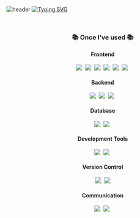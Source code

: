 ![header](https://capsule-render.vercel.app/api?color=gradient)
[![Typing SVG](https://readme-typing-svg.demolab.com?font=Alkatra&weight=600&size=30&duration=1&pause=1&center=true&color=CFB9F7&multiline=true&repeat=false&random=false&width=435&lines=Welcome+to+Seula's+GitHub!👋)](https://git.io/typing-svg)


<div align="center">
</div>
<br/>
<h3 align="center">📚 Once I've used 📚</h3>
<h4 align="center">Frontend</h4>
<p align="center">
    <img src="https://img.shields.io/badge/HTML-E34F26?style=flat-square&logo=HTML5&logoColor=white"/>&nbsp 
    <img src="https://img.shields.io/badge/CSS-1572B6?style=flat-square&logo=css3&logoColor=white"/>&nbsp 
    <img src="https://img.shields.io/badge/Javascript-ffb13b?style=flat-square&logo=javascript&logoColor=white"/>&nbsp 
    <img src ="https://img.shields.io/badge/Bootstrap-7952B3?style=flat-square&logo=bootstrap&logoColor=white"/>&nbsp
    <img src="https://img.shields.io/badge/-React-61DAFB?logo=react&logoColor=white&style=flat-square"/>&nbsp
    <img src="https://img.shields.io/badge/JQuery-0769AD?style=flat-square&logo=jquery&logoColor=white"/>&nbsp
</p>
<h4 align="center">Backend</h4>
<p align="center">
    <img src="https://img.shields.io/badge/JAVA-0769AD?style=flat-square&logo=java&logoColor=white"/>&nbsp
    <img src="https://img.shields.io/badge/Spring-6DB33F?style=flat-square&logo=spring&logoColor=white"/>&nbsp 
    <img src="https://img.shields.io/badge/SpringBoot-6DB33F?style=flat-square&logo=springboot&logoColor=white"/>&nbsp  
</p>
<h4 align="center">Database</h4>
<p align="center">
    <img src="https://img.shields.io/badge/MySQL-4479A1?style=flat-square&logo=mysql&logoColor=white"/>&nbsp  
    <img src="https://img.shields.io/badge/H2-4479A1?style=flat-square&logo=h2&logoColor=white"/>&nbsp 
</p>
<h4 align="center">Development Tools</h4>
<p align="center">
  <img src="https://img.shields.io/badge/Intellij IDEA-000000?style=flat-square&logo=intellijidea&logoColor=white"/>&nbsp 
  <img src="https://img.shields.io/badge/Visual%20Studio%20Code-007ACC?style=flat-square&logo=visualstudiocode&logoColor=white"/>&nbsp 
</p>
<h4 align="center">Version Control</h4>
<p align="center">
  <img src="https://img.shields.io/badge/Git-F05032?style=flat-square&logo=git&logoColor=white"/>&nbsp
  <img src="https://img.shields.io/badge/GitHub-181717?style=flat-square&logo=github&logoColor=white"/>
</p>
<h4 align="center">Communication</h4>
<p align="center">
  <img src="https://img.shields.io/badge/Figma-F24E1E?style=flat-square&logo=figma&logoColor=white"/>&nbsp
  <img src="https://img.shields.io/badge/Notion-000000?style=flat-square&logo=notion&logoColor=white"/>&nbsp
</p>
<br/>  



<!--
**jeeseulah/jeeseulah** is a ✨ _special_ ✨ repository because its `README.md` (this file) appears on your GitHub profile.

Here are some ideas to get you started:

- 🔭 I’m currently working on ...
- 🌱 I’m currently learning ...
- 👯 I’m looking to collaborate on ...
- 🤔 I’m looking for help with ...
- 💬 Ask me about ...
- 📫 How to reach me: ...
- 😄 Pronouns: ...
- ⚡ Fun fact: ...
-->
